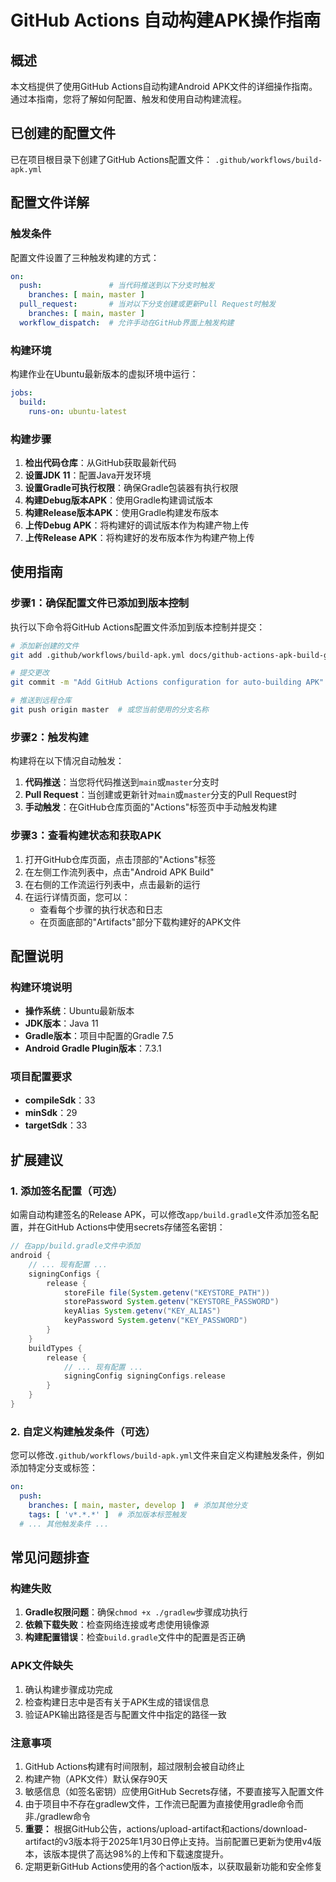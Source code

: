 # GitHub Actions 自动构建APK操作指南

## 概述

本文档提供了使用GitHub Actions自动构建Android APK文件的详细操作指南。通过本指南，您将了解如何配置、触发和使用自动构建流程。

## 已创建的配置文件

已在项目根目录下创建了GitHub Actions配置文件：
`.github/workflows/build-apk.yml`

## 配置文件详解

### 触发条件

配置文件设置了三种触发构建的方式：

```yaml
on:
  push:               # 当代码推送到以下分支时触发
    branches: [ main, master ]
  pull_request:       # 当对以下分支创建或更新Pull Request时触发
    branches: [ main, master ]
  workflow_dispatch:  # 允许手动在GitHub界面上触发构建
```

### 构建环境

构建作业在Ubuntu最新版本的虚拟环境中运行：

```yaml
jobs:
  build:
    runs-on: ubuntu-latest
```

### 构建步骤

1. **检出代码仓库**：从GitHub获取最新代码
2. **设置JDK 11**：配置Java开发环境
3. **设置Gradle可执行权限**：确保Gradle包装器有执行权限
4. **构建Debug版本APK**：使用Gradle构建调试版本
5. **构建Release版本APK**：使用Gradle构建发布版本
6. **上传Debug APK**：将构建好的调试版本作为构建产物上传
7. **上传Release APK**：将构建好的发布版本作为构建产物上传

## 使用指南

### 步骤1：确保配置文件已添加到版本控制

执行以下命令将GitHub Actions配置文件添加到版本控制并提交：

```bash
# 添加新创建的文件
git add .github/workflows/build-apk.yml docs/github-actions-apk-build-guide.md

# 提交更改
git commit -m "Add GitHub Actions configuration for auto-building APK"

# 推送到远程仓库
git push origin master  # 或您当前使用的分支名称
```

### 步骤2：触发构建

构建将在以下情况自动触发：

1. **代码推送**：当您将代码推送到`main`或`master`分支时
2. **Pull Request**：当创建或更新针对`main`或`master`分支的Pull Request时
3. **手动触发**：在GitHub仓库页面的"Actions"标签页中手动触发构建

### 步骤3：查看构建状态和获取APK

1. 打开GitHub仓库页面，点击顶部的"Actions"标签
2. 在左侧工作流列表中，点击"Android APK Build"
3. 在右侧的工作流运行列表中，点击最新的运行
4. 在运行详情页面，您可以：
   - 查看每个步骤的执行状态和日志
   - 在页面底部的"Artifacts"部分下载构建好的APK文件

## 配置说明

### 构建环境说明

- **操作系统**：Ubuntu最新版本
- **JDK版本**：Java 11
- **Gradle版本**：项目中配置的Gradle 7.5
- **Android Gradle Plugin版本**：7.3.1

### 项目配置要求

- **compileSdk**：33
- **minSdk**：29
- **targetSdk**：33

## 扩展建议

### 1. 添加签名配置（可选）

如需自动构建签名的Release APK，可以修改`app/build.gradle`文件添加签名配置，并在GitHub Actions中使用secrets存储签名密钥：

```gradle
// 在app/build.gradle文件中添加
android {
    // ... 现有配置 ...
    signingConfigs {
        release {
            storeFile file(System.getenv("KEYSTORE_PATH"))
            storePassword System.getenv("KEYSTORE_PASSWORD")
            keyAlias System.getenv("KEY_ALIAS")
            keyPassword System.getenv("KEY_PASSWORD")
        }
    }
    buildTypes {
        release {
            // ... 现有配置 ...
            signingConfig signingConfigs.release
        }
    }
}
```

### 2. 自定义构建触发条件（可选）

您可以修改`.github/workflows/build-apk.yml`文件来自定义构建触发条件，例如添加特定分支或标签：

```yaml
on:
  push:
    branches: [ main, master, develop ]  # 添加其他分支
    tags: [ 'v*.*.*' ]  # 添加版本标签触发
  # ... 其他触发条件 ...
```

## 常见问题排查

### 构建失败

1. **Gradle权限问题**：确保`chmod +x ./gradlew`步骤成功执行
2. **依赖下载失败**：检查网络连接或考虑使用镜像源
3. **构建配置错误**：检查`build.gradle`文件中的配置是否正确

### APK文件缺失

1. 确认构建步骤成功完成
2. 检查构建日志中是否有关于APK生成的错误信息
3. 验证APK输出路径是否与配置文件中指定的路径一致

### 注意事项

1. GitHub Actions构建有时间限制，超过限制会被自动终止
2. 构建产物（APK文件）默认保存90天
3. 敏感信息（如签名密钥）应使用GitHub Secrets存储，不要直接写入配置文件
4. 由于项目中不存在gradlew文件，工作流已配置为直接使用gradle命令而非./gradlew命令
5. **重要：** 根据GitHub公告，actions/upload-artifact和actions/download-artifact的v3版本将于2025年1月30日停止支持。当前配置已更新为使用v4版本，该版本提供了高达98%的上传和下载速度提升。
6. 定期更新GitHub Actions使用的各个action版本，以获取最新功能和安全修复